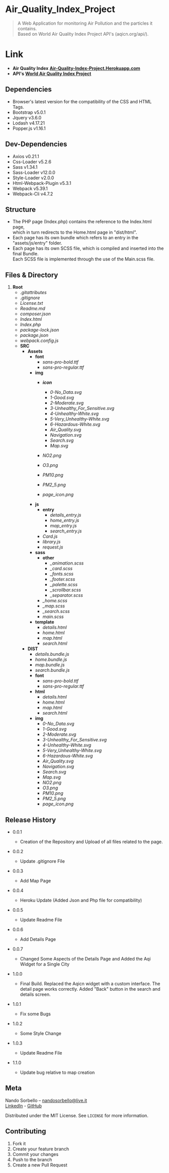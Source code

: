 # Air_Quality_Index_Project
>A Web Application for monitoring Air Pollution and the particles it contains.<br>
>Based on World Air Quality Index Project API's (aqicn.org/api/).

# Link
- **Air Quality Index** [**Air-Quality-Index-Project.Herokuapp.com**](https://air-quality-index-project.herokuapp.com/src/dist/html/home.html)
- **API's** [**World Air Quality Index Project**](aqicn.org/api/)

## Dependencies

- Browser's latest version for the compatibility of the CSS and HTML Tags.
- Bootstrap v5.0.1
- Jquery v3.6.0
- Lodash v4.17.21
- Popper.js v1.16.1

## Dev-Dependencies

- Axios v0.21.1
- Css-Loader v5.2.6
- Sass v1.34.1
- Sass-Loader v12.0.0
- Style-Loader v2.0.0
- Html-Webpack-Plugin v5.3.1
- Webpack v5.39.1
- Webpack-Cli v4.7.2

## Structure
- The PHP page (Index.php) contains the reference to the Index.html page, <br>which in turn redirects to the Home.html page in "dist/html".<br>
- Each page has its own bundle which refers to an entry in the "assets/js/entry" folder.
- Each page has its own SCSS file, which is compiled and inserted into the final Bundle.<br>
    Each SCSS file is implemented through the use of the Main.scss file.

## Files & Directory

1. **Root**
    - *.gitattributes*
    - *.gitignore*
    - *License.txt*
    - *Readme.md*
    - *composer.json*
    - *Index.html*
    - *Index.php*
    - *package-lock.json*
    - *package.json*
    - *webpack.config.js*
    - **SRC**
        - **Assets**
             - **font**
               - *sans-pro-bold.ttf*
               - *sans-pro-regular.ttf*
             - **img**
                - ***icon***
                     - *0-No_Data.svg*
                     - *1-Good.svg*
                     - *2-Moderate.svg*
                     - *3-Unhealthy_For_Sensitive.svg*
                     - *4-Unhealthy-White.svg* 
                     - *5-Very_Unhealthy-White.svg*
                     - *6-Hazardous-White.svg*
                     - *Air_Quality.svg*
                     - *Navigation.svg*
                     - *Search.svg*
                     - *Map.svg*
                        
                - *NO2.png*
                - *O3.png*
                - *PM10.png*
                - *PM2_5.png*
                - *page_icon.png*
             - **js**
                - **entry**
                    - *details_entry.js*
                    - *home_entry.js*
                    - *map_entry.js*
                    - *search_entry.js*
                - *Card.js*
                - *library.js*
                - *request.js*
             - **sass**
                - **other**
                    - *_animation.scss*
                    - *_card.scss*
                    - *_fonts.scss*
                    - *_footer.scss*
                    - *_palette.scss*
                    - *_scrollbar.scss*
                    - *_separator.scss*
                - *_home.scss*
                - *_map.scss*
                - *_search.scss*
                - *main.scss*
             - **template**
                - *details.html*
                - *home.html*
                - *map.html*
                - *search.html*
        - **DIST**
            - *details.bundle.js*
            - *home.bundle.js*
            - *map.bundle.js*
            - *search.bundle.js*
            - **font**<br>
              - *sans-pro-bold.ttf*
              - *sans-pro-regular.ttf*
            - **html**
               - *details.html*
               - *home.html*
               - *map.html*
               - *search.html*
            - **img**
               - *0-No_Data.svg*
               - *1-Good.svg*
               - *2-Moderate.svg*
               - *3-Unhealthy_For_Sensitive.svg*
               - *4-Unhealthy-White.svg* 
               - *5-Very_Unhealthy-White.svg*
               - *6-Hazardous-White.svg*
               - *Air_Quality.svg*
               - *Navigation.svg*
               - *Search.svg*
               - *Map.svg*
               - *NO2.png*
               - *O3.png*
               - *PM10.png*
               - *PM2_5.png*
               - *page_icon.png*
           

## Release History

* 0.0.1
    * Creation of the Repository and Upload of all files related to the page.
    
* 0.0.2
    * Update .gitignore File
    
* 0.0.3
    * Add Map Page
    
* 0.0.4
    * Heroku Update (Added Json and Php file for compatibility)
    
* 0.0.5
    * Update Readme File

* 0.0.6
    * Add Details Page    

* 0.0.7
    * Changed Some Aspects of the Details Page and Added the Aqi Widget for a Single City

* 1.0.0
    * Final Build. Replaced the Aqicn widget with a custom interface. The detail page works correctly. Added "Back" button in the search and details screen.

* 1.0.1
    * Fix some Bugs

* 1.0.2
    * Some Style Change

* 1.0.3
    * Update Readme File
    
* 1.1.0
    * Update bug relative to map creation 


## Meta

Nando Sorbello – nandosorbello@live.it<br>
[LinkedIn](https://www.linkedin.com/in/nando-sorbello-290399/) - [GitHub](https://github.com/Nando784) 

Distributed under the MIT License. See ``LICENSE`` for more information.



## Contributing

1. Fork it 
2. Create your feature branch
3. Commit your changes 
4. Push to the branch 
5. Create a new Pull Request